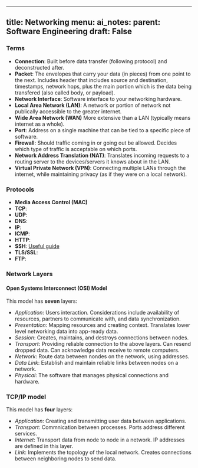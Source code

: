 ---
title: Networking
menu: 
    ai_notes:
        parent: Software Engineering
draft: False
--
### Terms

* **Connection**: Built before data transfer (following protocol) and deconstructed after.
* **Packet**: The envelopes that carry your data (in pieces) from one point to the next. Includes 
header that includes source and destination, timestamps, network hops, plus the main portion which
is the data being transfered (also called body, or payload). 
* **Network Interface**: Software interface to your networking hardware. 
* **Local Area Network (LAN)**: A network or portion of network not publically accessible 
to the greater internet. 
* **Wide Area Network (WAN)** More extensive than a LAN (typically means internet as a whole). 
* **Port**: Address on a single machine that can be tied to a specific piece of software.
* **Firewall**: Should traffic coming in or going out be allowed. Decides which type of traffic
is acceptable on which ports. 
* **Network Address Translation (NAT)**: Translates incoming requests to a routing server
to the devices/servers it knows about in the LAN.
* **Virtual Private Network (VPN)**: Connecting multiple LANs through the internet, while
maintaining privacy (as if they were on a local network).

### Protocols
* **Media Access Control (MAC)**
* **TCP**:
* **UDP**: 
* **DNS**:
* **IP**:
* **ICMP**:
* **HTTP**:
* **SSH**: [Useful guide](https://www.digitalocean.com/community/tutorials/ssh-essentials-working-with-ssh-servers-clients-and-keys)
* **TLS/SSL**:
* **FTP**: 

### Network Layers

#### Open Systems Interconnect (OSI) Model

This model has **seven** layers:

* *Application*: Users interaction. Considerations include availability of resources,
partners to communicate with, and data synchronization.
* *Presentation*: Mapping resources and creating context. Translates lower level networking 
data into app-ready data.
* *Session*: Creates, maintains, and destroys connections between nodes.
* *Transport*: Providing reliable connection to the above layers. Can resend dropped data.
Can acknowledge data receive to remote computers.
* *Network*: Route data between nondes on the network, using addresses. 
* *Data Link*: Establish and maintain reliable links between nodes on a network.
* *Physical*: The software that manages physical connections and hardware.

### TCP/IP model

This model has **four** layers:

* *Application*: Creating and transmitting user data between applications. 
* *Transport*: Commnication between processes. Ports address different services.
* *Internet*: Transport data from node to node in a network. IP addresses are defined
in this layer. 
* *Link*: Implements the topology of the local network. Creates connections between 
neighboring nodes to send data.





